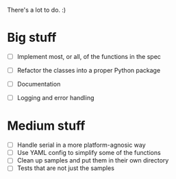 There's a lot to do. :)

# Big stuff
- [ ] Implement most, or all, of the functions in the spec
- [ ] Refactor the classes into a proper Python package
- [ ] Documentation
- [ ] Logging and error handling


# Medium stuff
- [ ] Handle serial in a more platform-agnosic way
- [ ] Use YAML config to simplify some of the functions
- [ ] Clean up samples and put them in their own directory
- [ ] Tests that are not just the samples
